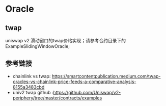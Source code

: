 # Oracle
## twap
 uniswap v2 滑动窗口的twap价格实现；请参考合约目录下的ExampleSlidingWindowOracle;
## 参考链接
- chainlink vs twap: https://smartcontentpublication.medium.com/twap-oracles-vs-chainlink-price-feeds-a-comparative-analysis-8155a3483cbd
- univ2 twap github :https://github.com/Uniswap/v2-periphery/tree/master/contracts/examples

